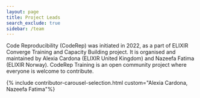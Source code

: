 ```yaml
---
layout: page
title: Project Leads
search_exclude: true
sidebar: /team
---
```

Code Reproducibility (CodeRep) was initiated in 2022, as a part of ELIXIR Converge Training and Capacity Building project. It is organised and maintained by Alexia Cardona (ELIXIR United Kingdom) and Nazeefa Fatima (ELIXIR Norway). CodeRep Training is an open community project where everyone is welcome to contribute.

{% include contributor-carousel-selection.html custom="Alexia Cardona, Nazeefa Fatima"%}
